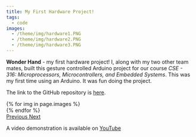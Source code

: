 ```yaml
---
title: My First Hardware Project!
tags:
  - code
images:
  - /theme/img/hardware1.PNG
  - /theme/img/hardware2.PNG
  - /theme/img/hardware3.PNG
---
```


<b>Wonder Hand</b> - my first hardware project! I, along with my two other team mates, built this gesture controlled Arduino project for our course
<i>CSE - 316: Microprocessors, Microcontrollers, and Embedded Systems</i>. This was my first time using an Arduino. It was fun doing the project.

<!--more-->

The link to the GitHub repository is [here](https://github.com/Abdus-Samee/CSE-316/tree/main/Project%20-%20Wonder%20Hand).

<div id="carouselExampleControls" class="carousel slide mb-4" data-ride="carousel">
    <div class="carousel-inner">
        {% for img in page.images %}
            <div class="carousel-item {% if forloop.first %}active{% endif %}">
                <img src="{{ img }}" class="d-block w-100" alt="">
            </div>
        {% endfor %}
    </div>
    <a class="carousel-control-prev" href="#carouselExampleControls" role="button" data-slide="prev">
        <span class="carousel-control-prev-icon" aria-hidden="true"></span>
        <span class="sr-only">Previous</span>
    </a>
    <a class="carousel-control-next" href="#carouselExampleControls" role="button" data-slide="next">
        <span class="carousel-control-next-icon" aria-hidden="true"></span>
        <span class="sr-only">Next</span>
    </a>
</div>

A video demonstration is available on [YouTube](https://www.youtube.com/watch?v=clijZMaVgng)
